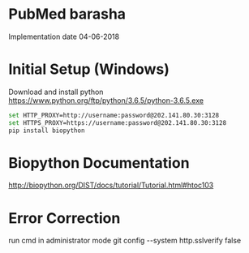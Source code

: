 # PubMed barasha
Implementation date 04-06-2018
# Initial Setup (Windows)
Download and install python https://www.python.org/ftp/python/3.6.5/python-3.6.5.exe
```sh
set HTTP_PROXY=http://username:password@202.141.80.30:3128
set HTTPS_PROXY=https://username:password@202.141.80.30:3128
pip install biopython
```
# Biopython Documentation
http://biopython.org/DIST/docs/tutorial/Tutorial.html#htoc103

# Error Correction
run cmd in administrator mode
git config --system http.sslverify false
